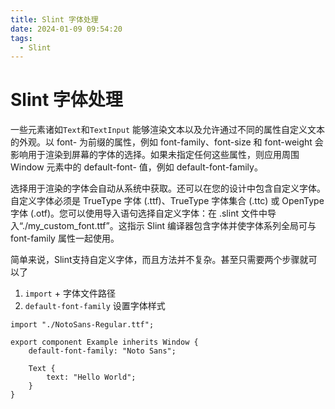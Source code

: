 ```yaml
---
title: Slint 字体处理
date: 2024-01-09 09:54:20
tags:
  - Slint
---
```

# Slint 字体处理
一些元素诸如`Text`和`TextInput` 能够渲染文本以及允许通过不同的属性自定义文本的外观。以 font- 为前缀的属性，例如 font-family、font-size 和 font-weight 会影响用于渲染到屏幕的字体的选择。如果未指定任何这些属性，则应用周围 Window 元素中的 default-font- 值，例如 default-font-family。

选择用于渲染的字体会自动从系统中获取。还可以在您的设计中包含自定义字体。自定义字体必须是 TrueType 字体 (.ttf)、TrueType 字体集合 (.ttc) 或 OpenType 字体 (.otf)。您可以使用导入语句选择自定义字体：在 .slint 文件中导入“./my_custom_font.ttf”。这指示 Slint 编译器包含字体并使字体系列全局可与 font-family 属性一起使用。

简单来说，Slint支持自定义字体，而且方法并不复杂。甚至只需要两个步骤就可以了
1.  `import` + 字体文件路径
2.  `default-font-family` 设置字体样式

```Slint
import "./NotoSans-Regular.ttf";

export component Example inherits Window {
    default-font-family: "Noto Sans";

    Text {
        text: "Hello World";
    }
}
```
